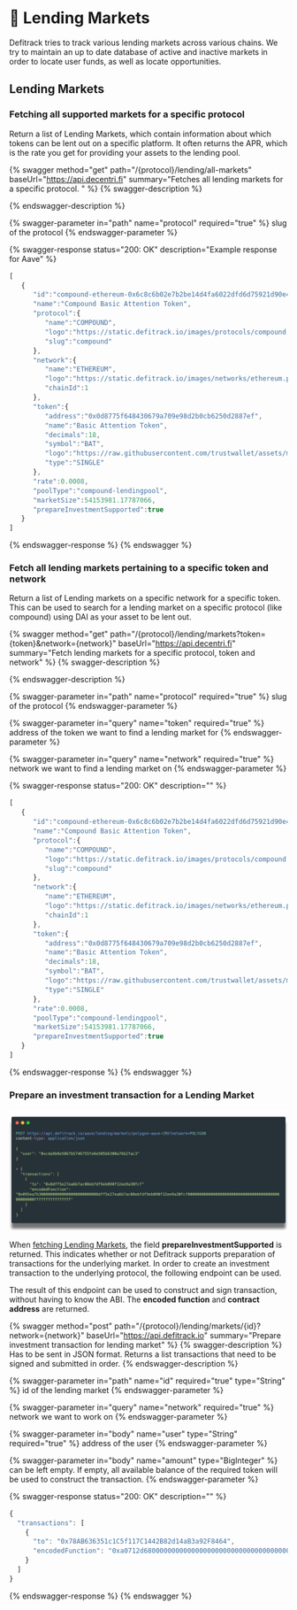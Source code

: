 # 🏦 Lending Markets

Defitrack tries to track various lending markets across various chains. We try to maintain an up to date database of active and inactive markets in order to locate user funds, as well as locate opportunities.

## Lending Markets

### Fetching all supported markets for a specific protocol

Return a list of Lending Markets, which contain information about which tokens can be lent out on a specific platform. It often returns the APR, which is the rate you get for providing your assets to the lending pool.

{% swagger method="get" path="/{protocol}/lending/all-markets" baseUrl="https://api.decentri.fi" summary="Fetches all lending markets for a specific protocol. " %}
{% swagger-description %}

{% endswagger-description %}

{% swagger-parameter in="path" name="protocol" required="true" %}
slug of the protocol
{% endswagger-parameter %}

{% swagger-response status="200: OK" description="Example response for Aave" %}
```javascript
[
   {
      "id":"compound-ethereum-0x6c8c6b02e7b2be14d4fa6022dfd6d75921d90e4e",
      "name":"Compound Basic Attention Token",
      "protocol":{
         "name":"COMPOUND",
         "logo":"https://static.defitrack.io/images/protocols/compound.png",
         "slug":"compound"
      },
      "network":{
         "name":"ETHEREUM",
         "logo":"https://static.defitrack.io/images/networks/ethereum.png",
         "chainId":1
      },
      "token":{
         "address":"0x0d8775f648430679a709e98d2b0cb6250d2887ef",
         "name":"Basic Attention Token",
         "decimals":18,
         "symbol":"BAT",
         "logo":"https://raw.githubusercontent.com/trustwallet/assets/master/blockchains/ethereum/assets/0x0D8775F648430679A709E98d2b0Cb6250d2887EF/logo.png",
         "type":"SINGLE"
      },
      "rate":0.0008,
      "poolType":"compound-lendingpool",
      "marketSize":54153981.17787066,
      "prepareInvestmentSupported":true
   }
]
```
{% endswagger-response %}
{% endswagger %}

### Fetch all lending markets pertaining to a specific token and network

Return a list of Lending markets on a specific network for a specific token. This can be used to search for a lending market on a specific protocol (like compound) using DAI as your asset to be lent out.

{% swagger method="get" path="/{protocol}/lending/markets?token={token}&network={network}" baseUrl="https://api.decentri.fi" summary="Fetch lending markets for a specific protocol, token and network" %}
{% swagger-description %}

{% endswagger-description %}

{% swagger-parameter in="path" name="protocol" required="true" %}
slug of the protocol
{% endswagger-parameter %}

{% swagger-parameter in="query" name="token" required="true" %}
address of the token we want to find a lending market for
{% endswagger-parameter %}

{% swagger-parameter in="query" name="network" required="true" %}
network we want to find a lending market on
{% endswagger-parameter %}

{% swagger-response status="200: OK" description="" %}
```javascript
[
   {
      "id":"compound-ethereum-0x6c8c6b02e7b2be14d4fa6022dfd6d75921d90e4e",
      "name":"Compound Basic Attention Token",
      "protocol":{
         "name":"COMPOUND",
         "logo":"https://static.defitrack.io/images/protocols/compound.png",
         "slug":"compound"
      },
      "network":{
         "name":"ETHEREUM",
         "logo":"https://static.defitrack.io/images/networks/ethereum.png",
         "chainId":1
      },
      "token":{
         "address":"0x0d8775f648430679a709e98d2b0cb6250d2887ef",
         "name":"Basic Attention Token",
         "decimals":18,
         "symbol":"BAT",
         "logo":"https://raw.githubusercontent.com/trustwallet/assets/master/blockchains/ethereum/assets/0x0D8775F648430679A709E98d2b0Cb6250d2887EF/logo.png",
         "type":"SINGLE"
      },
      "rate":0.0008,
      "poolType":"compound-lendingpool",
      "marketSize":54153981.17787066,
      "prepareInvestmentSupported":true
   }
]
```
{% endswagger-response %}
{% endswagger %}

### Prepare an investment transaction for a Lending Market

![](<../.gitbook/assets/carbon (3).png>)

When [fetching Lending Markets](lending.md#fetching-all-supported-markets-for-a-specific-protocol), the field **prepareInvestmentSupported** is returned. This indicates whether or not Defitrack supports preparation of transactions for the underlying market. In order to  create an investment transaction to the underlying protocol, the following endpoint can be used.

The result of this endpoint can be used to construct and sign transaction, without having to know the ABI. The **encoded function** and **contract address** are returned.

{% swagger method="post" path="/{protocol}/lending/markets/{id}?network={network}" baseUrl="https://api.defitrack.io" summary="Prepare investment transaction for lending market" %}
{% swagger-description %}
Has to be sent in JSON format. Returns a list transactions that need to be signed and submitted in order. 
{% endswagger-description %}

{% swagger-parameter in="path" name="id" required="true" type="String" %}
id of the lending market
{% endswagger-parameter %}

{% swagger-parameter in="query" name="network" required="true" %}
network we want to work on
{% endswagger-parameter %}

{% swagger-parameter in="body" name="user" type="String" required="true" %}
address of the user
{% endswagger-parameter %}

{% swagger-parameter in="body" name="amount" type="BigInteger" %}
can be left empty. If empty, all available balance of the required token will be used to construct the transaction.
{% endswagger-parameter %}

{% swagger-response status="200: OK" description="" %}
```javascript
{
  "transactions": [
    {
      "to": "0x78AB636351c1C5f117C1442B82d14aB3a92F8464",
      "encodedFunction": "0xa0712d68000000000000000000000000000000000000000000000000000862601baa25ad"
    }
  ]
}
```
{% endswagger-response %}
{% endswagger %}

